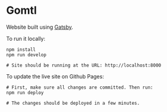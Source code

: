 # Gomtl

Website built using [Gatsby](https://www.gatsbyjs.com/docs).

To run it locally:

```shell
npm install
npm run develop

# Site should be running at the URL: http://localhost:8000
```

To update the live site on Github Pages:

```shell
# First, make sure all changes are committed. Then run:
npm run deploy

# The changes should be deployed in a few minutes.
```
